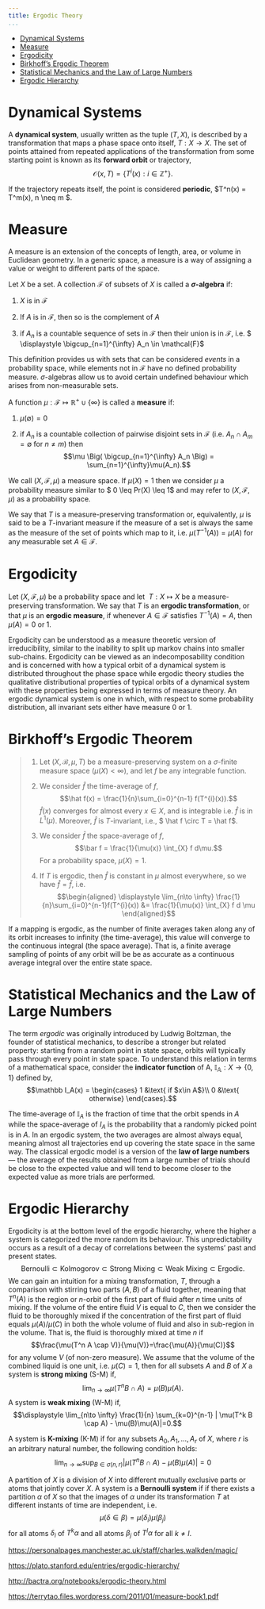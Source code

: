 ```yaml
---
title: Ergodic Theory
...
```


-   [Dynamical Systems](#dynamical-systems)
-   [Measure](#measure)
-   [Ergodicity](#ergodicity)
-   [Birkhoff’s Ergodic Theorem](#birkhoffs-ergodic-theorem)
-   [Statistical Mechanics and the Law of Large
    Numbers](#statistical-mechanics-and-the-law-of-large-numbers)
-   [Ergodic Hierarchy](#ergodic-hierarchy)

Dynamical Systems
=================

A **dynamical system**, usually written as the tuple $(T, X)$, is
described by a transformation that maps a phase space onto itself,
$T: X \to X$. The set of points attained from repeated applications of
the transformation from some starting point is known as its **forward
orbit** or trajectory,
$$\mathcal{O}(x, T) = \{ T^i(x) : i \in \mathbb Z^+ \}.$$

If the trajectory repeats itself, the point is considered **periodic**,
$T^n(x) = T^m(x), n \neq m $.

Measure
=======

A measure is an extension of the concepts of length, area, or volume in
Euclidean geometry. In a generic space, a measure is a way of assigning
a value or weight to different parts of the space.

Let $X$ be a set. A collection $\mathcal{F}$ of subsets of $X$ is called
a **$\sigma$-algebra** if:

1.  $X$ is in $\mathcal{F}$

2.  If $A$ is in $\mathcal{F}$, then so is the complement of $A$

3.  if $A_n$ is a countable sequence of sets in $\mathcal{F}$ then their
    union is in $\mathcal{F}$, i.e.
    $ \displaystyle \bigcup_{n=1}^{\infty} A_n \in \mathcal{F}$

This definition provides us with sets that can be considered *events* in
a probability space, while elements not in $\mathcal{F}$ have no defined
probability measure. $\sigma$-algebras allow us to avoid certain
undefined behaviour which arises from non-measurable sets.

A function $\mu: \mathcal{F} \mapsto \mathbb{R}^+ \cup \{\infty\}$ is
called a **measure** if:

1.  $\mu(\emptyset)=0$

2.  if $A_n$ is a countable collection of pairwise disjoint sets in
    $\mathcal{F}$ (i.e. $A_n \cap A_m = \emptyset$ for $n \neq m$) then
    $$\mu \Big(  \bigcup_{n=1}^{\infty} A_n \Big) = \sum_{n=1}^{\infty}\mu(A_n).$$

We call $(X, \mathcal{F}, \mu)$ a measure space. If $\mu(X) = 1$ then we
consider $\mu$ a probability measure similar to $ 0 \leq Pr(X) \leq 1$
and may refer to $(X, \mathcal{F}, \mu)$ as a probability space.

We say that $T$ is a measure-preserving transformation or, equivalently,
$\mu$ is said to be a $T$-invariant measure if the measure of a set is
always the same as the measure of the set of points which map to it,
i.e. $\mu(T^{-1}(A))=\mu(A)$ for any measurable set $A \in \mathcal{F}$.

Ergodicity
==========

Let $(X, \mathcal{F}, \mu)$ be a probability space and let
 $T : X \mapsto X$ be a measure-preserving transformation. We say that
$T$ is an **ergodic transformation**, or that $\mu$ is an **ergodic
measure**, if whenever $A \in \mathcal{F}$ satisfies $T ^{-1}(A) = A$,
then $\mu(A) = 0$ or $1$.

Ergodicity can be understood as a measure theoretic version of
irreducibility, similar to the inability to split up markov chains into
smaller sub-chains. Ergodicity can be viewed as an indecomposability
condition and is concerned with how a typical orbit of a dynamical
system is distributed throughout the phase space while ergodic theory
studies the qualitative distributional properties of typical orbits of a
dynamical system with these properties being expressed in terms of
measure theory. An ergodic dynamical system is one in which, with
respect to some probability distribution, all invariant sets either have
measure 0 or 1.

Birkhoff’s Ergodic Theorem
==========================

> 1.  Let $(X, \mathcal B, \mu, T)$ be a measure-preserving system on a
>     $\sigma$-finite measure space ($\mu(X)< \infty$), and let $f$ be
>     any integrable function.
>
> 2.  We consider $\hat f$ the time-average of $f$,
>     $$\hat f(x) = \frac{1}{n}\sum_{i=0}^{n-1} f(T^{i}(x)).$$
>     $\hat f(x)$ converges for almost every $x \in X$, and is
>     integrable i.e. $\hat f$ is in $L^1(\mu)$. Moreover, $\hat f$ is
>     $T$-invariant, i.e., $ \hat f \circ T = \hat f$.
>
> 3.  We consider $\bar f$ the space-average of $f$,
>     $$\bar f = \frac{1}{\mu(x)} \int_{X} f d\mu.$$ For a probability
>     space, $\mu (X)=1$.
>
> 4.  If $T$ is ergodic, then $\hat f$ is constant in $\mu$ almost
>     everywhere, so we have $\hat f = \bar f$, i.e. $$\begin{aligned}
>                 \displaystyle \lim_{n\to \infty} \frac{1}{n}\sum_{i=0}^{n-1}f(T^{i}(x)) &= \frac{1}{\mu(x)} \int_{X} f d \mu 
>             \end{aligned}$$
>
If a mapping is ergodic, as the number of finite averages taken along
any of its orbit increases to infinity (the time-average), this value
will converge to the continuous integral (the space average). That is, a
finite average sampling of points of any orbit will be be as accurate as
a continuous average integral over the entire state space.

Statistical Mechanics and the Law of Large Numbers
==================================================

The term *ergodic* was originally introduced by Ludwig Boltzman, the
founder of statistical mechanics, to describe a stronger but related
property: starting from a random point in state space, orbits will
typically pass through every point in state space. To understand this
relation in terms of a mathematical space, consider the **indicator
function** of A, $\mathbb{I_A} :X \to \{0,1\}$ defined by,
$$\mathbb I_A(x) = \begin{cases}
        1 &\text{ if $x\in A$}\\ 0 &\text{ otherwise}
    \end{cases}.$$

The time-average of $\mathbb I_A$ is the fraction of time that the orbit
spends in $A$ while the space-average of $I_A$ is the probability that a
randomly picked point is in $A$. In an ergodic system, the two averages
are almost always equal, meaning almost all trajectories end up covering
the state space in the same way. The classical ergodic model is a
version of the **law of large numbers** — the average of the results
obtained from a large number of trials should be close to the expected
value and will tend to become closer to the expected value as more
trials are performed.

Ergodic Hierarchy
=================

Ergodicity is at the bottom level of the ergodic hierarchy, where the
higher a system is categorized the more random its behaviour. This
unpredictability occurs as a result of a decay of correlations between
the systems’ past and present states.
$$\text{Bernoulli} \subset \text{Kolmogorov} \subset \text{Strong Mixing} \subset \text{Weak Mixing} \subset \text{Ergodic}.$$
We can gain an intuition for a mixing transformation, $T$, through a
comparison with stirring two parts $(A, B)$ of a fluid together, meaning
that $T^n(A)$ is the region or $n$-orbit of the first part of fluid
after $n$ time units of mixing. If the volume of the entire fluid $V$ is
equal to $C$, then we consider the fluid to be thoroughly mixed if the
concentration of the first part of fluid equals $\mu(A)/\mu(C)$ in both
the whole volume of fluid and also in sub-region in the volume. That is,
the fluid is thoroughly mixed at time $n$ if
$$\frac{\mu(T^n A \cap V)}{\mu(V)}=\frac{\mu(A)}{\mu(C)}$$ for any
volume $V$ (of non-zero measure). We assume that the volume of the
combined liquid is one unit, i.e. $\mu(C)=1$, then for all subsets $A$
and $B$ of $X$ a system is **strong mixing** (S-M) if,
$$\displaystyle \lim_{n\to\infty} \mu(T^n B \cap A) = \mu(B) \mu(A).$$ A
system is **weak mixing** (W-M) if,
$$\displaystyle \lim_{n\to \infty} \frac{1}{n} 
        \sum_{k=0}^{n-1} | \mu(T^k B \cap A) - \mu(B)\mu(A)|=0.$$

A system is **K-mixing** (K-M) if for any subsets $A_0,A_1,...,A_r$ of
$X$, where $r$ is an arbitrary natural number, the following condition
holds: $$\lim_{n\to\infty}
        \sup_{B \in \sigma(n,r)} 
        |\mu(T^n B \cap A) - \mu(B)\mu(A)| = 0$$

A partition of $X$ is a division of $X$ into different mutually
exclusive parts or atoms that jointly cover $X$. A system is a
**Bernoulli system** if if there exists a partition $\alpha$ of $X$ so
that the images of $\alpha$ under its transformation $T$ at different
instants of time are independent, i.e.
$$\mu(\delta \in \beta) = \mu(\delta_i) \mu(\beta_j)$$ for all atoms
$\delta_i$ of $T^k\alpha$ and all atoms $\beta_j$ of $T^l\alpha$ for all
$k \neq l$.

https://personalpages.manchester.ac.uk/staff/charles.walkden/magic/

https://plato.stanford.edu/entries/ergodic-hierarchy/

http://bactra.org/notebooks/ergodic-theory.html

https://terrytao.files.wordpress.com/2011/01/measure-book1.pdf
